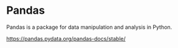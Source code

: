 # Pandas
Pandas is a package for data manipulation and analysis in Python.

https://pandas.pydata.org/pandas-docs/stable/
